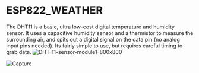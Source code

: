 # ESP822_WEATHER

The DHT11 is a basic, ultra low-cost digital temperature and humidity sensor. It uses a capacitive humidity sensor and a thermistor to measure the surrounding air, and spits out a digital signal on the data pin (no analog input pins needed). Its fairly simple to use, but requires careful timing to grab data.
![DHT-11-sensor-module1-800x800](https://user-images.githubusercontent.com/44220596/105607499-1956ee00-5dc5-11eb-9af8-17cc72e9d018.jpg)



![Capture](https://user-images.githubusercontent.com/44220596/105289361-1ea61400-5bde-11eb-80e5-06156fb82f79.PNG)
